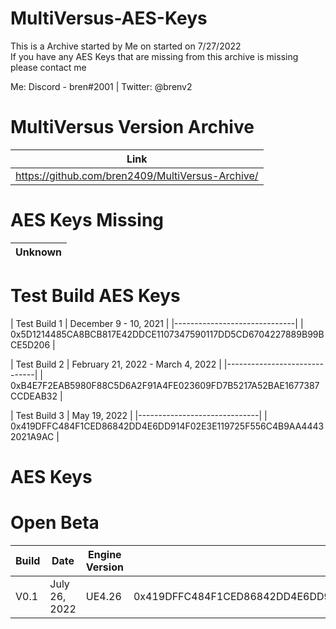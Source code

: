# MultiVersus-AES-Keys

This is a Archive started by Me on started on 7/27/2022<br />
If you have any AES Keys that are missing from this archive is missing please contact me

Me: Discord - bren#2001 | Twitter: @brenv2<br />

# MultiVersus Version Archive
| Link |
|------|
| https://github.com/bren2409/MultiVersus-Archive/ |

# AES Keys Missing 

| Unknown |
|------------------------------|

# Test Build AES Keys

| Test Build 1 | December 9 - 10, 2021 |
|------------------------------|
| 0x5D1214485CA8BCB817E42DDCE1107347590117DD5CD6704227889B99BCE5D206 |

| Test Build 2 | February 21, 2022 - March 4, 2022 |
|------------------------------|
| 0xB4E7F2EAB5980F88C5D6A2F91A4FE023609FD7B5217A52BAE1677387CCDEAB32 |

| Test Build 3 | May 19, 2022 |
|------------------------------|
| 0x419DFFC484F1CED86842DD4E6DD914F02E3E119725F556C4B9AA44432021A9AC |


# AES Keys

# Open Beta
| Build                  	 | Date          	 | Engine Version	    |		    Main Key             |
| ------------------------------ | --------------------- | ------------------------ | ------------------------------ |
| V0.1        	 |  July 26, 2022	   	 | UE4.26	    |		0x419DFFC484F1CED86842DD4E6DD914F02E3E119725F556C4B9AA44432021A9AC                                   |
